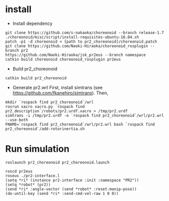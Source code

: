 # install
* Install dependency
```
git clone https://github.com/s-nakaoka/choreonoid --branch release-1.7
./choreonoid/misc/script/install-requisites-ubuntu-16.04.sh
patch -p1 -d choreonoid < [path to pr2_choreonoid]/choreonoid.patch
git clone https://github.com/Naoki-Hiraoka/choreonoid_rosplugin --branch pr2
https://github.com/Naoki-Hiraoka/jsk_pr2eus --branch namespace
catkin build choreonoid choreonoid_rosplugin pr2eus
```

* Build pr2_choreonoid
```
catkin build pr2_choreonoid
```

* Generate pr2.wrl
First, install simtrans (see https://github.com/fkanehiro/simtrans).
Then,
```
mkdir `rospack find pr2_choreonoid`/wrl
rosrun xacro xacro.py `rospack find pr2_description`/robots/pr2.urdf.xacro > /tmp/pr2.urdf
simtrans -i /tmp/pr2.urdf -o `rospack find pr2_choreonoid`/wrl/pr2.wrl --use-both
FNAME=`rospack find pr2_choreonoid`/wrl/pr2.wrl bash `rospack find pr2_choreonoid`/add-rotorinertia.sh
```

# Run simulation
```
roslaunch pr2_choreonoid pr2_choreonoid.launch
```
```
roscd pr2eus
roseus ./pr2-interface.l
(setq *ri* (instance pr2-interface :init :namespace "PR2")) 
(setq *robot* (pr2))
(send *ri* :angle-vector (send *robot* :reset-manip-pose)) 
(do-until-key (send *ri* :send-cmd-vel-raw 1 0 0))
```